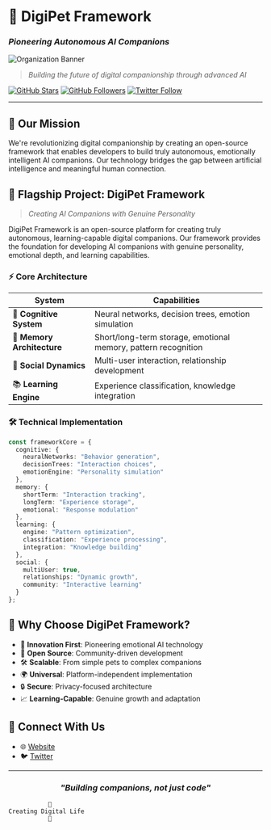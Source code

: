 # 🐾 DigiPet Framework
### *Pioneering Autonomous AI Companions*

![Organization Banner](https://github.com/apheelaleony/DigiPet-Framework/raw/main/public/og.png)

> *Building the future of digital companionship through advanced AI*

[![GitHub Stars](https://img.shields.io/github/stars/DigiPet-Framework?style=for-the-badge)](https://github.com/DigiPet-Framework)
[![GitHub Followers](https://img.shields.io/github/followers/DigiPet-Framework?style=for-the-badge)](https://github.com/DigiPet-Framework)
[![Twitter Follow](https://img.shields.io/twitter/follow/digipetfw?style=for-the-badge)](https://twitter.com/digipetfw)

---

## 🚀 Our Mission
We're revolutionizing digital companionship by creating an open-source framework that enables developers to build truly autonomous, emotionally intelligent AI companions. Our technology bridges the gap between artificial intelligence and meaningful human connection.

## 🌟 Flagship Project: DigiPet Framework
> *Creating AI Companions with Genuine Personality*

DigiPet Framework is an open-source platform for creating truly autonomous, learning-capable digital companions. Our framework provides the foundation for developing AI companions with genuine personality, emotional depth, and learning capabilities.

### ⚡ Core Architecture

<div align="center">

| System | Capabilities |
|---------|-------------|
| 🧠 **Cognitive System** | Neural networks, decision trees, emotion simulation |
| 💭 **Memory Architecture** | Short/long-term storage, emotional memory, pattern recognition |
| 🤝 **Social Dynamics** | Multi-user interaction, relationship development |
| 📚 **Learning Engine** | Experience classification, knowledge integration |

</div>

### 🛠️ Technical Implementation
```typescript
const frameworkCore = {
  cognitive: {
    neuralNetworks: "Behavior generation",
    decisionTrees: "Interaction choices",
    emotionEngine: "Personality simulation"
  },
  memory: {
    shortTerm: "Interaction tracking",
    longTerm: "Experience storage",
    emotional: "Response modulation"
  },
  learning: {
    engine: "Pattern optimization",
    classification: "Experience processing",
    integration: "Knowledge building"
  },
  social: {
    multiUser: true,
    relationships: "Dynamic growth",
    community: "Interactive learning"
  }
};
```

## 💫 Why Choose DigiPet Framework?

- 🔬 **Innovation First**: Pioneering emotional AI technology
- 🤝 **Open Source**: Community-driven development
- 🛠️ **Scalable**: From simple pets to complex companions
- 🌍 **Universal**: Platform-independent implementation
- 🔒 **Secure**: Privacy-focused architecture
- 📈 **Learning-Capable**: Genuine growth and adaptation


## 🤝 Connect With Us

- 🌐 [Website](https://digipet.ai)
- 🐦 [Twitter](https://twitter.com/digipetfw)

---

<div align="center">

### *"Building companions, not just code"*

</div>

```ascii
           🐾
Creating Digital Life
           💫
```
